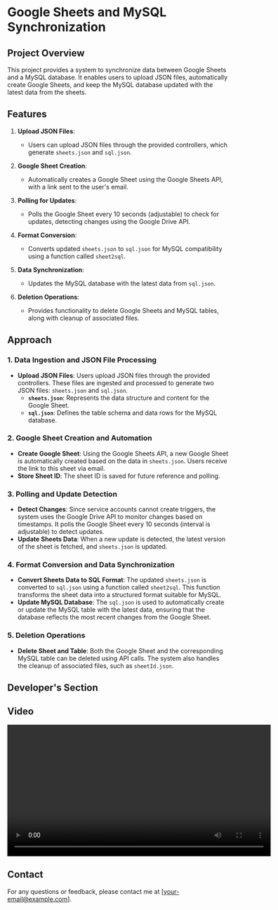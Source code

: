 # Google Sheets and MySQL Synchronization

## Project Overview

This project provides a system to synchronize data between Google Sheets and a MySQL database. It enables users to upload JSON files, automatically create Google Sheets, and keep the MySQL database updated with the latest data from the sheets.

## Features

1. **Upload JSON Files**: 
   - Users can upload JSON files through the provided controllers, which generate `sheets.json` and `sql.json`.

2. **Google Sheet Creation**: 
   - Automatically creates a Google Sheet using the Google Sheets API, with a link sent to the user's email.

3. **Polling for Updates**: 
   - Polls the Google Sheet every 10 seconds (adjustable) to check for updates, detecting changes using the Google Drive API.

4. **Format Conversion**: 
   - Converts updated `sheets.json` to `sql.json` for MySQL compatibility using a function called `sheet2sql`.

5. **Data Synchronization**: 
   - Updates the MySQL database with the latest data from `sql.json`.

6. **Deletion Operations**: 
   - Provides functionality to delete Google Sheets and MySQL tables, along with cleanup of associated files.

## Approach

### 1. Data Ingestion and JSON File Processing

- **Upload JSON Files**: Users upload JSON files through the provided controllers. These files are ingested and processed to generate two JSON files: `sheets.json` and `sql.json`.
  - **`sheets.json`**: Represents the data structure and content for the Google Sheet.
  - **`sql.json`**: Defines the table schema and data rows for the MySQL database.

### 2. Google Sheet Creation and Automation

- **Create Google Sheet**: Using the Google Sheets API, a new Google Sheet is automatically created based on the data in `sheets.json`. Users receive the link to this sheet via email.
- **Store Sheet ID**: The sheet ID is saved for future reference and polling.

### 3. Polling and Update Detection

- **Detect Changes**: Since service accounts cannot create triggers, the system uses the Google Drive API to monitor changes based on timestamps. It polls the Google Sheet every 10 seconds (interval is adjustable) to detect updates.
- **Update Sheets Data**: When a new update is detected, the latest version of the sheet is fetched, and `sheets.json` is updated.

### 4. Format Conversion and Data Synchronization

- **Convert Sheets Data to SQL Format**: The updated `sheets.json` is converted to `sql.json` using a function called `sheet2sql`. This function transforms the sheet data into a structured format suitable for MySQL.
- **Update MySQL Database**: The `sql.json` is used to automatically create or update the MySQL table with the latest data, ensuring that the database reflects the most recent changes from the Google Sheet.

### 5. Deletion Operations

- **Delete Sheet and Table**: Both the Google Sheet and the corresponding MySQL table can be deleted using API calls. The system also handles the cleanup of associated files, such as `sheetId.json`.

## Developer's Section

## Video
[<video width="600" controls>
  <source src="https://drive.google.com/file/d/1rLHAs-GkYMHJuVdpIJZp568cRdfu4jMq/view?usp=sharing" type="video/mp4">
  Your browser does not support the video tag.
</video>](https://drive.google.com/file/d/1rLHAs-GkYMHJuVdpIJZp568cRdfu4jMq/view?usp=drive_link)

## Contact

For any questions or feedback, please contact me at [your-email@example.com].
